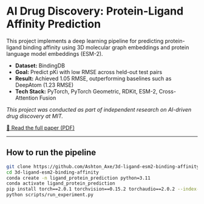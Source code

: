 # AI Drug Discovery: Protein-Ligand Affinity Prediction

This project implements a deep learning pipeline for predicting protein-ligand binding affinity using 3D molecular graph embeddings and protein language model embeddings (ESM-2). 

- **Dataset:** BindingDB
- **Goal:** Predict pKi with low RMSE across held-out test pairs
- **Result:** Achieved 1.05 RMSE, outperforming baselines such as DeepAtom (1.23 RMSE)
- **Tech Stack:** PyTorch, PyTorch Geometric, RDKit, ESM-2, Cross-Attention Fusion

*This project was conducted as part of independent research on AI-driven drug discovery at MIT.*

[📄 Read the full paper (PDF)](ligand_protein_affinity_prediction.pdf)

---

## How to run the pipeline

```bash
git clone https://github.com/Ashton_Axe/3d-ligand-esm2-binding-affinity.git
cd 3d-ligand-esm2-binding-affinity
conda create -n ligand_protein_prediction python=3.11
conda activate ligand_protein_prediction
pip install torch==2.0.1 torchvision==0.15.2 torchaudio==2.0.2 --index-url https://download.pytorch.org/whl/cu118 torch-geometric==2.5.3 torch-scatter torch-sparse -f https://data.pyg.org/whl/torch-2.0.1+cu118.html numpy pandas rdkit
python scripts/run_experiment.py
